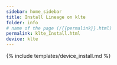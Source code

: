 ```yaml
---
sidebar: home_sidebar
title: Install Lineage on klte
folder: info
# name of the page (/{{permalink}}.html)
permalink: klte_Install.html
device: klte
---
```

{% include templates/device_install.md %}
